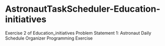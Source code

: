 # AstronautTaskScheduler-Education-initiatives
 Exercise 2 of Education_initiatives 
Problem Statement 1: Astronaut Daily Schedule Organizer Programming Exercise

